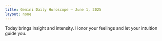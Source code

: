 ```yaml
---
title: Gemini Daily Horoscope – June 1, 2025
layout: none
---
```


Today brings insight and intensity. Honor your feelings and let your intuition guide you.
